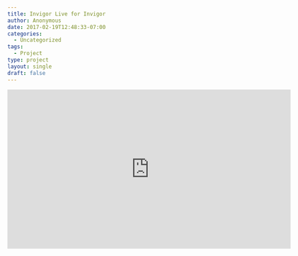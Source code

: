 ```yaml
---
title: Invigor Live for Invigor
author: Anonymous
date: 2017-02-19T12:48:33-07:00
categories:
  - Uncategorized
tags:
  - Project
type: project
layout: single
draft: false
---
```


<iframe src="https://player.vimeo.com/video/31982829" width="640" height="360" frameborder="0" webkitallowfullscreen mozallowfullscreen allowfullscreen></iframe>
